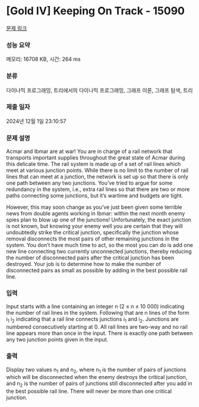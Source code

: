 # [Gold IV] Keeping On Track - 15090 

[문제 링크](https://www.acmicpc.net/problem/15090) 

### 성능 요약

메모리: 16708 KB, 시간: 264 ms

### 분류

다이나믹 프로그래밍, 트리에서의 다이나믹 프로그래밍, 그래프 이론, 그래프 탐색, 트리

### 제출 일자

2024년 12월 1일 23:10:57

### 문제 설명

<p>Acmar and Ibmar are at war! You are in charge of a rail network that transports important supplies throughout the great state of Acmar during this delicate time. The rail system is made up of a set of rail lines which meet at various junction points. While there is no limit to the number of rail lines that can meet at a junction, the network is set up so that there is only one path between any two junctions. You’ve tried to argue for some redundancy in the system, i.e., extra rail lines so that there are two or more paths connecting some junctions, but it’s wartime and budgets are tight.</p>

<p>However, this may soon change as you’ve just been given some terrible news from double agents working in Ibmar: within the next month enemy spies plan to blow up one of the junctions! Unfortunately, the exact junction is not known, but knowing your enemy well you are certain that they will undoubtedly strike the critical junction, specifically the junction whose removal disconnects the most pairs of other remaining junctions in the system. You don’t have much time to act, so the most you can do is add one new line connecting two currently unconnected junctions, thereby reducing the number of disconnected pairs after the critical junction has been destroyed. Your job is to determine how to make the number of disconnected pairs as small as possible by adding in the best possible rail line.</p>

### 입력 

 <p>Input starts with a line containing an integer n (2 ≤ n ≤ 10 000) indicating the number of rail lines in the system. Following that are n lines of the form i<sub>1</sub> i<sub>2</sub> indicating that a rail line connects junctions i<sub>1</sub> and i<sub>2</sub>. Junctions are numbered consecutively starting at 0. All rail lines are two-way and no rail line appears more than once in the input. There is exactly one path between any two junction points given in the input.</p>

### 출력 

 <p>Display two values n<sub>1</sub> and n<sub>2</sub>, where n<sub>1</sub> is the number of pairs of junctions which will be disconnected when the enemy destroys the critical junction, and n<sub>2</sub> is the number of pairs of junctions still disconnected after you add in the best possible rail line. There will never be more than one critical junction.</p>

